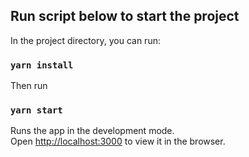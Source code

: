 
## Run script below to start the project
In the project directory, you can run:

### `yarn install`
Then run
### `yarn start`

Runs the app in the development mode.\
Open [http://localhost:3000](http://localhost:3000) to view it in the browser.
